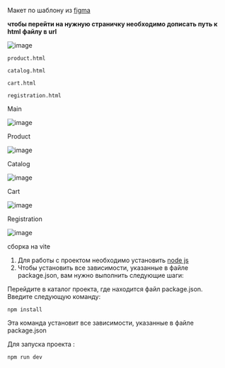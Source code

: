 Макет по шаблону из [figma](https://www.figma.com/file/mnLY69cYE5cqWM5w6n5hXx/Seo-%26-Digital-Marketing-Landing-Page?type=design&node-id=190-1194&mode=design&t=g8Qzd5ptNTLbZIgX-0)

**чтобы перейти на нужную страничку необходимо дописать путь к html файлу в url**   

![image](https://github.com/ScherbakovM/advanced-html-css-hw-one/assets/109952823/4c1e9763-7f93-476b-bcd9-0c0c752b625b)    

```
product.html
```   
```
catalog.html
```
```
cart.html
```

```
registration.html
```

Main

![image](https://github.com/ScherbakovM/advanced-html-css-hw-one/assets/109952823/ccf9bebf-34f6-4259-9db3-9ec5bce10676)

Product

![image](https://github.com/ScherbakovM/advanced-html-css-hw-one/assets/109952823/c567a1ea-f7ff-450a-98f9-8fb58c73cb18)

Catalog

![image](https://github.com/ScherbakovM/advanced-html-css-hw-one/assets/109952823/617b8f69-939a-4722-8bec-e2f56c604d78)


Cart

![image](https://github.com/ScherbakovM/advanced-html-css-hw-one/assets/109952823/bf870425-3092-4102-b770-8c1f57bd05f8)

Registration

![image](https://github.com/ScherbakovM/advanced-html-css-hw-one/assets/109952823/44b3c779-08ce-4cc1-9c04-f93430a1fda2)


сборка на vite

1) Для работы с проектом необходимо установить [node js ](https://nodejs.org/en/download/)   
2) Чтобы установить все зависимости, указанные в файле package.json, вам нужно выполнить следующие шаги:   

Перейдите в каталог проекта, где находится файл package.json.   
Введите следующую команду:   
```
npm install
```
Эта команда установит все зависимости, указанные в файле package.json   

Для запуска проекта :   
```
npm run dev
```




